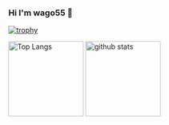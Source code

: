 ### Hi I'm wago55 👋

<!-- トロフィ ー-->
[![trophy](https://github-profile-trophy.vercel.app/?username=wago55&theme=tokyonight)](https://github.com/wago55/github-profile-trophy)


<p align="left"> 
  <!-- ソースコード統計 -->
  <img alt="Top Langs" height="150px" src="https://github-readme-stats.vercel.app/api/top-langs/?username=wago55&layout=compact&theme=tokyonight)](https://github.com/wago55/" />
  <!-- リポジトリステータス -->
  <img alt="github stats" height="150px" src="https://github-readme-stats.vercel.app/api?username=wago55&hide=contribs&count_private=true&show_icons=true&theme=tokyonight" />
</p>

<!--
**wago55/wago55** is a ✨ _special_ ✨ repository because its `README.md` (this file) appears on your GitHub profile.

Here are some ideas to get you started:

- 🔭 I’m currently working on ...
- 🌱 I’m currently learning ...
- 👯 I’m looking to collaborate on ...
- 🤔 I’m looking for help with ...
- 💬 Ask me about ...
- 📫 How to reach me: ...
- 😄 Pronouns: ...
- ⚡ Fun fact: ...
-->
